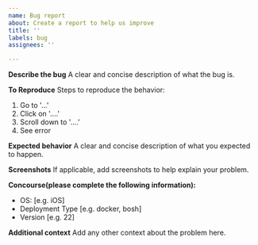 ```yaml
---
name: Bug report
about: Create a report to help us improve
title: ''
labels: bug
assignees: ''

---
```


**Describe the bug**
A clear and concise description of what the bug is.

**To Reproduce**
Steps to reproduce the behavior:
1. Go to '...'
2. Click on '....'
3. Scroll down to '....'
4. See error

**Expected behavior**
A clear and concise description of what you expected to happen.

**Screenshots**
If applicable, add screenshots to help explain your problem.

**Concourse(please complete the following information):**
 - OS: [e.g. iOS]
 - Deployment Type [e.g. docker, bosh]
 - Version [e.g. 22]

**Additional context**
Add any other context about the problem here.
